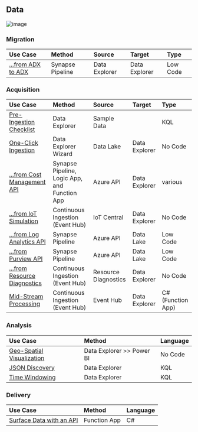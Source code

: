 ## Data

![image](https://user-images.githubusercontent.com/44923999/185972867-64465cc3-0769-4045-bc5d-672f573854c7.png)

### Migration

  Use Case | Method | Source | Target | Type
  :----- | :----- | :----- | :----- | :-----
  [...from ADX to ADX](Data_Migration_ADXtoADX.md) | Synapse Pipeline | Data Explorer | Data Explorer | Low Code
  
### Acquisition

  Use Case | Method | Source | Target | Type
  :----- | :----- | :----- | :----- | :-----
  [Pre-Ingestion Checklist](Data_Acquisition_PreIngestionChecklist.md) | Data Explorer | Sample Data | | KQL
  [One-Click Ingestion](Data_Acquisition_OneClickIngestion.md) | Data Explorer Wizard | Data Lake | Data Explorer | No Code
  [...from Cost Management API](Data_Acquisition_CostManagement.md) | Synapse Pipeline, Logic App, and Function App | Azure API | Data Explorer | various
  [...from IoT Simulation](Data_Acquisition_IoTSimulation.md) | Continuous Ingestion (Event Hub) | IoT Central | Data Explorer | No Code
  [...from Log Analytics API](Data_Acquisition_LogAnalyticsAPI.md) | Synapse Pipeline | Azure API | Data Lake | Low Code
  [...from Purview API](Data_Acquisition_PurviewAPI.md) | Synapse Pipeline | Azure API | Data Lake | Low Code
  [...from Resource Diagnostics](Data_Acquisition_ResourceDiagnostics.md) | Continuous Ingestion (Event Hub) | Resource Diagnostics | Data Explorer | No Code
  [Mid-Stream Processing](Data_Acquisition_MidStreamProcessing.md) | Continuous Ingestion (Event Hub) | Event Hub | Data Explorer | C# (Function App)

### Analysis

  Use Case | Method | Language
  :----- | :----- | :-----
  [Geo-Spatial Visualization](Data_Analysis_GeoSpatial.md) | Data Explorer >> Power BI | No Code
  [JSON Discovery](Data_Analysis_JSONDiscovery.md) | Data Explorer | KQL
  [Time Windowing](Data_Analysis_TimeWindowing.md) | Data Explorer | KQL

### Delivery

  Use Case | Method | Language
  :----- | :----- | :-----
  [Surface Data with an API](Data_Delivery_API.md) | Function App | C#
